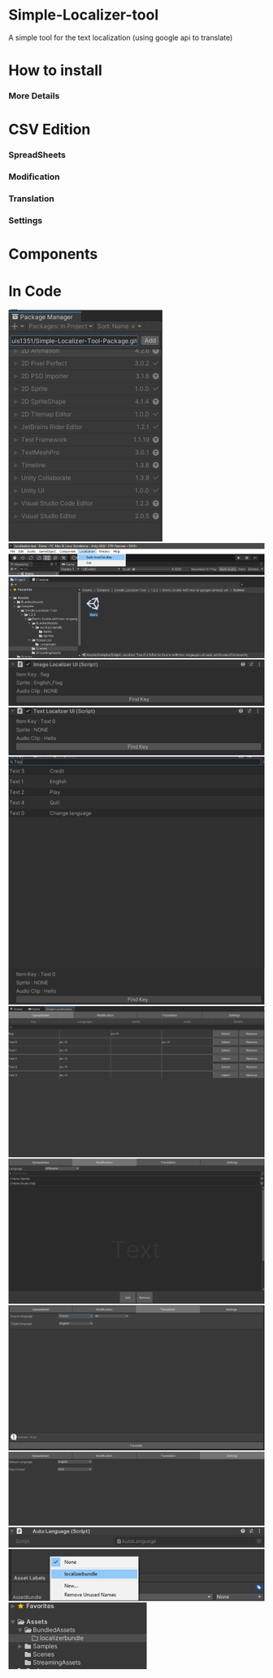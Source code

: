 # Simple-Localizer-tool
 A simple tool for the text localization (using google api to translate)
 
# How to install
### More Details
# CSV Edition
### SpreadSheets
### Modification
### Translation
### Settings
# Components
# In Code
![](https://github.com/Louis1351/Simple-Localizer-Tool-Package/blob/main/tutorials/Screenshot_1.png)
![](https://github.com/Louis1351/Simple-Localizer-Tool-Package/blob/main/tutorials/Screenshot_2.png)
![](https://github.com/Louis1351/Simple-Localizer-Tool-Package/blob/main/tutorials/Screenshot_3.png)
![](https://github.com/Louis1351/Simple-Localizer-Tool-Package/blob/main/tutorials/Screenshot_4.png)
![](https://github.com/Louis1351/Simple-Localizer-Tool-Package/blob/main/tutorials/Screenshot_5.png)
![](https://github.com/Louis1351/Simple-Localizer-Tool-Package/blob/main/tutorials/Screenshot_6.png)
![](https://github.com/Louis1351/Simple-Localizer-Tool-Package/blob/main/tutorials/Screenshot_7.png)
![](https://github.com/Louis1351/Simple-Localizer-Tool-Package/blob/main/tutorials/Screenshot_8.png)
![](https://github.com/Louis1351/Simple-Localizer-Tool-Package/blob/main/tutorials/Screenshot_9.png)
![](https://github.com/Louis1351/Simple-Localizer-Tool-Package/blob/main/tutorials/Screenshot_10.png)
![](https://github.com/Louis1351/Simple-Localizer-Tool-Package/blob/main/tutorials/Screenshot_11.png)
![](https://github.com/Louis1351/Simple-Localizer-Tool-Package/blob/main/tutorials/Screenshot_12.png)
![](https://github.com/Louis1351/Simple-Localizer-Tool-Package/blob/main/tutorials/Screenshot_13.png)
